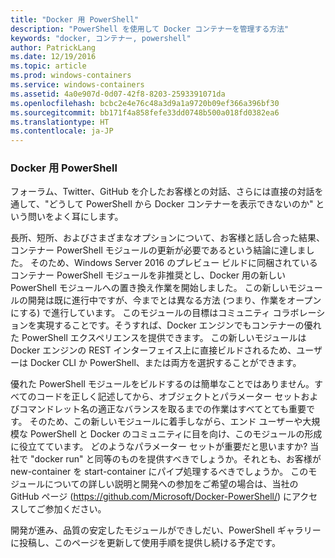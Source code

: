 ```yaml
---
title: "Docker 用 PowerShell"
description: "PowerShell を使用して Docker コンテナーを管理する方法"
keywords: "docker, コンテナー, powershell"
author: PatrickLang
ms.date: 12/19/2016
ms.topic: article
ms.prod: windows-containers
ms.service: windows-containers
ms.assetid: 4a0e907d-0d07-42f8-8203-2593391071da
ms.openlocfilehash: bcbc2e4e76c48a3d9a1a9720b09ef366a396bf30
ms.sourcegitcommit: bb171f4a858fefe33dd0748b500a018fd0382ea6
ms.translationtype: HT
ms.contentlocale: ja-JP
---
```

### <a name="powershell-for-docker"></a>Docker 用 PowerShell

フォーラム、Twitter、GitHub を介したお客様との対話、さらには直接の対話を通して、"どうして PowerShell から Docker コンテナーを表示できないのか" という問いをよく耳にします。 

長所、短所、およびさまざまなオプションについて、お客様と話し合った結果、コンテナー PowerShell モジュールの更新が必要であるという結論に達しました。 そのため、Windows Server 2016 のプレビュー ビルドに同梱されているコンテナー PowerShell モジュールを非推奨とし、Docker 用の新しい PowerShell モジュールへの置き換え作業を開始しました。  この新しいモジュールの開発は既に進行中ですが、今までとは異なる方法 (つまり、作業をオープンにする) で進行しています。  このモジュールの目標はコミュニティ コラボレーションを実現することです。そうすれば、Docker エンジンでもコンテナーの優れた PowerShell エクスペリエンスを提供できます。  この新しいモジュールは Docker エンジンの REST インターフェイス上に直接ビルドされるため、ユーザーは Docker CLI か PowerShell、または両方を選択することができます。

優れた PowerShell モジュールをビルドするのは簡単なことではありません。すべてのコードを正しく記述してから、オブジェクトとパラメーター セットおよびコマンドレット名の適正なバランスを取るまでの作業はすべてとても重要です。  そのため、この新しいモジュールに着手しながら、エンド ユーザーや大規模な PowerShell と Docker のコミュニティに目を向け、このモジュールの形成に役立てています。  どのようなパラメーター セットが重要だと思いますか?  当社で "docker run" と同等のものを提供すべきでしょうか。それとも、お客様が new-container を start-container にパイプ処理するべきでしょうか。  このモジュールについての詳しい説明と開発への参加をご希望の場合は、当社の GitHub ページ (https://github.com/Microsoft/Docker-PowerShell/) にアクセスしてご参加ください。

開発が進み、品質の安定したモジュールができしだい、PowerShell ギャラリーに投稿し、このページを更新して使用手順を提供し続ける予定です。
